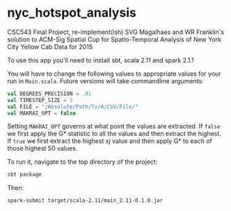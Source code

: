 # nyc_hotspot_analysis
CSC543 Final Project, re-implement(ish) SVG Magalhaes and WR Franklin's solution to ACM-Sig Spatial Cup for Spatio-Temporal Analysis of New York City Yellow Cab Data for 2015

To use this app you'll need to install sbt, scala 2.11 and spark 2.1.1

You will have to change the following values to appropriate values for your run in `Main.scala`. Future versions will take commandline arguments:

```scala
val DEGREES_PRECISION = .01
val TIMESTEP_SIZE = 3
val FILE = "/Absolute/Path/To/A/CSV/File/"
val MAKRAI_OPT = false
```
Setting `MAKRAI_OPT` governs at what point the values are extracted. If `false` we first apply the G\* statistic to all the values and then extract the highest. If `true` we first extract the highest *xj* value and then apply G\* to each of those highest 50 values. 

To run it, navigate to the top directory of the project: 
```bash
sbt package
```
Then:
```bash
spark-submit target/scala-2.11/main_2.11-0.1.0.jar
```
